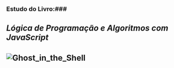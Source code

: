 ### Estudo do Livro:###
## ***Lógica de Programação e Algoritmos com JavaScript*** ##
## ![Ghost_in_the_Shell](https://m.media-amazon.com/images/I/51j-v6l+3+L.jpg) ##
